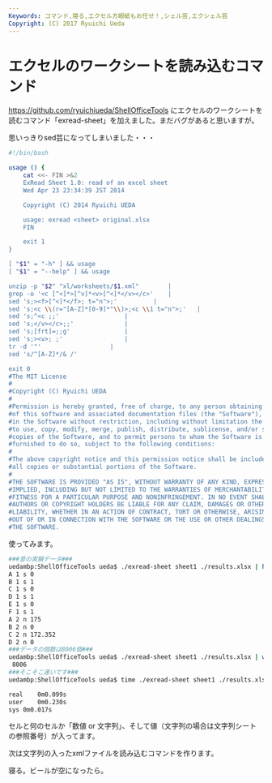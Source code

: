 ```yaml
---
Keywords: コマンド,寝る,エクセル方眼紙もお任せ！,シェル芸,エクシェル芸
Copyright: (C) 2017 Ryuichi Ueda
---
```


# エクセルのワークシートを読み込むコマンド
<a href="https://github.com/ryuichiueda/ShellOfficeTools" target="_blank">https://github.com/ryuichiueda/ShellOfficeTools</a>
にエクセルのワークシートを読むコマンド「exread-sheet」を加えました。まだバグがあると思いますが。

<!--more-->

思いっきりsed芸になってしまいました・・・

```bash
#!/bin/bash

usage () {
	cat <<- FIN >&2
	ExRead Sheet 1.0: read of an excel sheet
	Wed Apr 23 23:34:39 JST 2014

	Copyright (C) 2014 Ryuichi UEDA

	usage: exread <sheet> original.xlsx
	FIN

	exit 1
}

[ "$1" = "-h" ] && usage
[ "$1" = "--help" ] && usage

unzip -p "$2" "xl/worksheets/$1.xml"		|
grep -o '<c [^<]*>[^v]*<v>[^<]*</v></c>'	|
sed 's;><f>[^<]*</f>; t="n">;'			|
sed 's;<c \\(r="[A-Z]*[0-9]*"\\)>;<c \\1 t="n">;'	|
sed 's;^<c ;;'					|
sed 's;</v></c>;;'				|
sed 's;[frt]=;;g'				|
sed 's;><v>; ;'					|
tr -d '"'					|
sed 's/^[A-Z]*/& /'

exit 0
#The MIT License
#
#Copyright (C) Ryuichi UEDA
#
#Permission is hereby granted, free of charge, to any person obtaining a copy
#of this software and associated documentation files (the "Software"), to deal
#in the Software without restriction, including without limitation the rights
#to use, copy, modify, merge, publish, distribute, sublicense, and/or sell
#copies of the Software, and to permit persons to whom the Software is
#furnished to do so, subject to the following conditions:
#
#The above copyright notice and this permission notice shall be included in
#all copies or substantial portions of the Software.
#
#THE SOFTWARE IS PROVIDED "AS IS", WITHOUT WARRANTY OF ANY KIND, EXPRESS OR
#IMPLIED, INCLUDING BUT NOT LIMITED TO THE WARRANTIES OF MERCHANTABILITY,
#FITNESS FOR A PARTICULAR PURPOSE AND NONINFRINGEMENT. IN NO EVENT SHALL THE
#AUTHORS OR COPYRIGHT HOLDERS BE LIABLE FOR ANY CLAIM, DAMAGES OR OTHER
#LIABILITY, WHETHER IN AN ACTION OF CONTRACT, TORT OR OTHERWISE, ARISING FROM,
#OUT OF OR IN CONNECTION WITH THE SOFTWARE OR THE USE OR OTHER DEALINGS IN
#THE SOFTWARE.
```


使ってみます。

```bash
###昔の実験データ###
uedambp:ShellOfficeTools ueda$ ./exread-sheet sheet1 ./results.xlsx | head
A 1 s 0
B 1 s 1
C 1 s 0
D 1 s 1
E 1 s 0
F 1 s 1
A 2 n 175
B 2 n 0
C 2 n 172.352
D 2 n 0
###データの個数は8006個###
uedambp:ShellOfficeTools ueda$ ./exread-sheet sheet1 ./results.xlsx | wc -l
 8006
###そこそこ速いです###
uedambp:ShellOfficeTools ueda$ time ./exread-sheet sheet1 ./results.xlsx > /dev/null 

real	0m0.099s
user	0m0.230s
sys	0m0.017s
```

セルと何のセルか「数値 or 文字列」、そして値（文字列の場合は文字列シートの参照番号）が入ってます。

次は文字列の入ったxmlファイルを読み込むコマンドを作ります。


寝る。ビールが空になったら。

